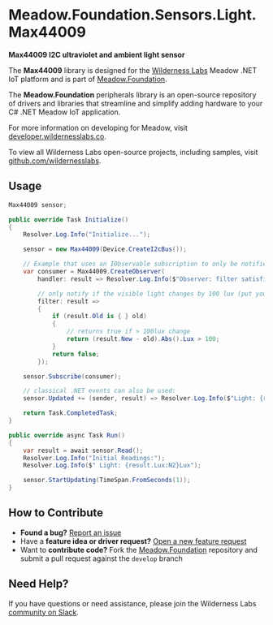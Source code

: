 # Meadow.Foundation.Sensors.Light.Max44009

**Max44009 I2C ultraviolet and ambient light sensor**

The **Max44009** library is designed for the [Wilderness Labs](www.wildernesslabs.co) Meadow .NET IoT platform and is part of [Meadow.Foundation](https://developer.wildernesslabs.co/Meadow/Meadow.Foundation/).

The **Meadow.Foundation** peripherals library is an open-source repository of drivers and libraries that streamline and simplify adding hardware to your C# .NET Meadow IoT application.

For more information on developing for Meadow, visit [developer.wildernesslabs.co](http://developer.wildernesslabs.co/).

To view all Wilderness Labs open-source projects, including samples, visit [github.com/wildernesslabs](https://github.com/wildernesslabs/).

## Usage

```csharp
Max44009 sensor;

public override Task Initialize()
{
    Resolver.Log.Info("Initialize...");

    sensor = new Max44009(Device.CreateI2cBus());

    // Example that uses an IObservable subscription to only be notified when the filter is satisfied
    var consumer = Max44009.CreateObserver(
        handler: result => Resolver.Log.Info($"Observer: filter satisfied: {result.New.Lux:N2}Lux, old: {result.Old?.Lux:N2}Lux"),

        // only notify if the visible light changes by 100 lux (put your hand over the sensor to trigger)
        filter: result =>
        {
            if (result.Old is { } old)
            {
                // returns true if > 100lux change
                return (result.New - old).Abs().Lux > 100;
            }
            return false;
        });

    sensor.Subscribe(consumer);

    // classical .NET events can also be used:
    sensor.Updated += (sender, result) => Resolver.Log.Info($"Light: {result.New.Lux:N2}Lux");

    return Task.CompletedTask;
}

public override async Task Run()
{
    var result = await sensor.Read();
    Resolver.Log.Info("Initial Readings:");
    Resolver.Log.Info($" Light: {result.Lux:N2}Lux");

    sensor.StartUpdating(TimeSpan.FromSeconds(1));
}

```
## How to Contribute

- **Found a bug?** [Report an issue](https://github.com/WildernessLabs/Meadow_Issues/issues)
- Have a **feature idea or driver request?** [Open a new feature request](https://github.com/WildernessLabs/Meadow_Issues/issues)
- Want to **contribute code?** Fork the [Meadow.Foundation](https://github.com/WildernessLabs/Meadow.Foundation) repository and submit a pull request against the `develop` branch


## Need Help?

If you have questions or need assistance, please join the Wilderness Labs [community on Slack](http://slackinvite.wildernesslabs.co/).
